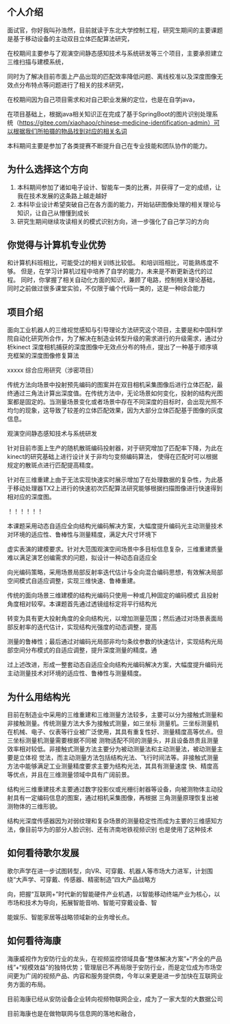 <!--
 * @Author: 孙浩然
 * @Date: 2020-09-09 08:10:18
 * @LastEditors: 孙浩然
 * @LastEditTime: 2020-09-14 13:44:00
 * @FilePath: \docs\4.interview\个人.md
 * @博客地址: 个人博客，如果各位客官觉得不错，请点个赞，谢谢。[地址](https://codefool0307.github.io/Java-Point/#/)，如对源码有异议请在我的博客中提问
-->
## 个人介绍

面试官，你好我叫孙浩然，目前就读于东北大学控制工程，研究生期间的主要课题是基于移动设备的主动双目立体匹配算法研究，

在校期间主要参与了观演空间静态感知技术与系统研发等三个项目，主要承担建立三维扫描与建模系统，

同时为了解决目前市面上产品出现的匹配效率降低问题、离线校准以及深度图像无效点分布特点等问题进行了相关的技术研究， 

在校期间因为自己项目需求和对自己职业发展的定位，也是在自学java，

在项目基础上，根据java相关知识正在完成了基于SpringBoot的图片识别处理系统（https://gitee.com/xiaohaoo/chinese-medicine-identification-admin）可以根据我们所拍摄的物品找到对应的相关名词

本科期间主要是参加了各类提赛不断提升自己在专业技能和团队协作的能力。

## 为什么选择这个方向

1. 本科期间参加了诸如电子设计、智能车一类的比赛，并获得了一定的成绩，让我在技术发展的这条路上越走越好
2. 本科毕业设计希望突破自己在各方面的能力，开始钻研图像处理的相关理论与知识，让自己从懵懂到成长
3. 研究生期间继续攻读相关的模式识别方向，进一步强化了自己学习的方向

## 你觉得与计算机专业优势

和计算机科班相比，可能受过的相关训练比较低。
和培训班相比，可能熟练度不够。
但是，在学习计算机过程中培养了自学的能力，未来是不断更新迭代的过程。
同时，你掌握了相关自动化方面的知识，兼顾了电路，控制相关理论基础，
同时之前做过很多课堂实验，不仅限于编个代码一类的，这是一种综合能力

## 项目介绍

面向工业机器人的三维视觉感知与引导理论方法研究这个项目，主要是和中国科学院自动化研究所合作，为了解决在制造业转型升级的需求进行的升级需求，通过分析kinect 深度相机捕获的深度图像中无效点分布的特点，提出了一种基于顺序填充框架的深度图像修复算法

xxxxx 综合应用研究（涉密项目） 

传统方法向场景中投射预先编码的图案并在双目相机采集图像后进行立体匹配，最终通过三角法计算出深度值。在传统方法中，无论场景如何变化，投射的结构光图案都是固定的。当测量场景变化或者场景中存在不同深度的目标时，会出现光照不均匀的现象，这导致了较差的立体匹配效果，因为大部分立体匹配基于图像的灰度信息。

观演空间静态感知技术与系统研发

针对目前市面上生产的随机散斑编码投射器，对于研究增加了匹配率下降，为此在kinect的研究基础上进行设计关于非均匀变频编码算法， 使得在匹配时可以根据规定的散斑点进行匹配提高精度。

针对在三维重建上由于无法实现快速实时展示增加了在处理数据的复杂性，为此基于移动处理器TX2上进行的快速初次匹配算法研究能够根据扫描图像进行快速得到相对应的深度图。

！！！！！！

本课题采用动态自适应全向结构光编码解决方案，大幅度提升编码光主动测量技术对环境的适应性、鲁棒性与测量精度，满足大尺寸环境下

虚实表演的建模要求。针对大范围观演空间场景中多目标信息复杂，三维重建质量难以满足演艺创编需求的问题，拟设计一种动态自适应全

向光编码策略，采用场景局部反射率迭代估计与全向混合编码思想，有效解决局部空间模式自适应调整，实现三维快速、鲁棒重建。

传统的面向场景三维建模的结构光编码只使用一种或几种固定的编码模式 且投射角度相对较窄。本课题首先通过透镜组标定将平行结构光

转变为具有更大投射角度的全向结构光，以增加测量范围；然后通过对场景表面局部反射率的迭代估计，实现结构光强度的动态调整，提高

测量的鲁棒性；最后通过对编码光局部非均匀条纹参数的快速估计，实现结构光局部空间分布模式的自适应调整，提升深度测量的精度。通

过上述改进，形成一整套动态自适应全向结构光编码解决方案，大幅度提升编码光主动测量技术对环境的适应性、鲁棒性与测量精度。

## 为什么用结构光

目前在制造业中采用的三维重建和三维测量方法较多，主要可以分为接触式测量和非接触测量。传统测量方法大多为接触式测量，如三坐标
测量机。三坐标测量机在机械、电子、仪表等行业被广泛使用，其具有重复性好、测量精度高等优点。但三坐标测量机测量需要根据不同被
测物适配不同的测量头，并且设备昂贵且测量效率相对较低。非接触式测量方法主要分为被动测量法和主动测量法，被动测量主要是立体视
觉法，而主动测量方法包括结构光法、飞行时间法等。非接触式测量方法中能够满足工业测量精度要求主要为结构光法，其具有测量速度
快、精度高等优点，并且在三维测量领域中具有广阔前景。

结构光三维重建技术主要通过数字投影仪或光栅衍射器等设备，向被测物体主动投射具有一定编码信息的图案，通过相机采集图像，再根据
三角测量原理恢复出被测物体的三维形貌。

结构光深度传感器因为对弱纹理和复杂场景的测量稳定性而成为主要的三维感知方法，像目前华为的部分人脸识别、还有济南地铁视频识别
也是使用了这种技术


## 如何看待歌尔发展

歌尔声学在进一步试图转型，向VR、可穿戴、机器人等市场大力进军，计划围绕“大声学、可穿戴、传感器、精密制造”四大产品战略方

向，把握“互联网+”时代新的智能硬件产业机遇，以智能移动终端产业为核心，以市场和技术为导向，拓展智能音响、智能可穿戴设备、智

能娱乐、智能家居等战略领域新的业务增长点。

## 如何看待海康

海康威视作为安防行业的龙头，在视频监控领域具备“整体解决方案”+“齐全的产品线”+“规模效益”的独特优势；管理层已不再局限于安防行业，而是定位成为市场空间更为广阔的视频产品、内容和服务提供商，今年以来更是进一步加快在互联网业务方面的布局。

目前海康已经从安防设备企业转向视频物联网企业，成为了一家大型的大数据公司


目前海康也是在做物联网与信息网的落地和融合，